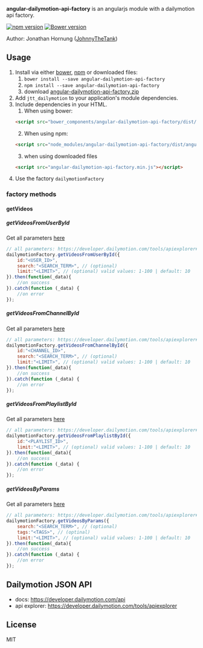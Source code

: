 **angular-dailymotion-api-factory** is an angularjs module with a dailymotion api factory.

[![npm version](https://badge.fury.io/js/angular-dailymotion-api-factory.svg)](https://badge.fury.io/js/angular-dailymotion-api-factory)
[![Bower version](https://badge.fury.io/bo/angular-dailymotion-api-factory.svg)](https://badge.fury.io/bo/angular-dailymotion-api-factory)

Author: Jonathan Hornung ([JohnnyTheTank](https://github.com/JohnnyTheTank))

## Usage

1. Install via either [bower](http://bower.io/), [npm](https://www.npmjs.com/) or downloaded files:
    1. `bower install --save angular-dailymotion-api-factory`
    2. `npm install --save angular-dailymotion-api-factory`
    3. download [angular-dailymotion-api-factory.zip](https://github.com/JohnnyTheTank/angular-dailymotion-api-factory/zipball/master)
2. Add `jtt_dailymotion` to your application's module dependencies.
3. Include dependencies in your HTML.
    1. When using bower:
    ```html
    <script src="bower_components/angular-dailymotion-api-factory/dist/angular-dailymotion-api-factory.min.js"></script>
    ```
    2. When using npm:
    ```html
    <script src="node_modules/angular-dailymotion-api-factory/dist/angular-dailymotion-api-factory.min.js"></script>
    ```
    3. when using downloaded files
    ```html
    <script src="angular-dailymotion-api-factory.min.js"></script>
    ```
4. Use the factory `dailymotionFactory`


### factory methods

#### getVideos

##### getVideosFromUserById
Get all parameters [here](https://developer.dailymotion.com/tools/apiexplorer#/user/videos/list)
```js
// all parameters: https://developer.dailymotion.com/tools/apiexplorer#/user/videos/list
dailymotionFactory.getVideosFromUserById({
    id:"<USER_ID>",
    search:"<SEARCH_TERM>", // (optional)
    limit:"<LIMIT>", // (optional) valid values: 1-100 | default: 10
}).then(function(_data){
    //on success
}).catch(function (_data) {
    //on error
});
```

##### getVideosFromChannelById
Get all parameters [here](https://developer.dailymotion.com/tools/apiexplorer#/channel/videos/list)
```js
// all parameters: https://developer.dailymotion.com/tools/apiexplorer#/channel/videos/list
dailymotionFactory.getVideosFromChannelById({
    id:"<CHANNEL_ID>",
    search:"<SEARCH_TERM>", // (optional)
    limit:"<LIMIT>", // (optional) valid values: 1-100 | default: 10
}).then(function(_data){
    //on success
}).catch(function (_data) {
    //on error
});
```

##### getVideosFromPlaylistById
Get all parameters [here](https://developer.dailymotion.com/tools/apiexplorer#/playlist/videos/list)
```js
// all parameters: https://developer.dailymotion.com/tools/apiexplorer#/playlist/videos/list
dailymotionFactory.getVideosFromPlaylistById({
    id:"<PLAYLIST_ID>",
    limit:"<LIMIT>", // (optional) valid values: 1-100 | default: 10
}).then(function(_data){
    //on success
}).catch(function (_data) {
    //on error
});
```

##### getVideosByParams
Get all parameters [here](https://developer.dailymotion.com/tools/apiexplorer#/video/list)
```js
// all parameters: https://developer.dailymotion.com/tools/apiexplorer#/video/list
dailymotionFactory.getVideosByParams({
    search:"<SEARCH_TERM>", // (optional)
    tags:"<TAGS>", // (optinal)
    limit:"<LIMIT>", // (optional) valid values: 1-100 | default: 10
}).then(function(_data){
    //on success
}).catch(function (_data) {
    //on error
});
```


## Dailymotion JSON API

* docs: https://developer.dailymotion.com/api
* api explorer: https://developer.dailymotion.com/tools/apiexplorer


## License

MIT